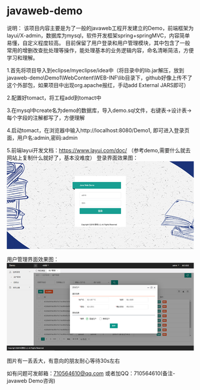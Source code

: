 # javaweb-demo

说明：
该项目内容主要是为了一般的javaweb工程开发建立的Demo，前端框架为layui/X-admin，数据库为mysql，软件开发框架spring+springMVC，内容简单易懂，自定义程度较高。
目前保留了用户登录和用户管理模块，其中包含了一般常用的增删改查批处理等操作，能处理基本的业务逻辑内容，命名清晰简洁，方便学习和理解。  

1.首先将项目导入到eclipse/myeclipse/idea中（将目录中的lib.jar解压，放到javaweb-demo\Demo1\WebContent\WEB-INF\lib目录下，github好像上传不了这个外部包，如果项目中出现org.apache报红，手动add External JARS即可）  

2.配置好tomact，将工程add到tomact中  

3.在mysql中create名为demo的数据库，导入demo.sql文件，右键表->设计表->每个字段的注解都写了，方便理解  

4.启动tomact，在浏览器中输入http://localhost:8080/Demo1, 即可进入登录页面，用户名:admin,密码:admin  

5.前端layui开发文档：https://www.layui.com/doc/   （参考demo,需要什么就去网站上复制什么就好了，基本没难度）
登录界面效果图：  
![login](https://github.com/jingjingdewo/javaweb-demo/blob/master/LoginPage.png?raw=true)

用户管理界面效果图：  
![usermanage](https://github.com/jingjingdewo/javaweb-demo/blob/master/UserManage.png?raw=true)

图片有一丢丢大，有意向的朋友耐心等待30s左右  

如有问题可发邮箱：710564610@qq.com 或者加QQ：710564610(备注-javaweb Demo咨询)


